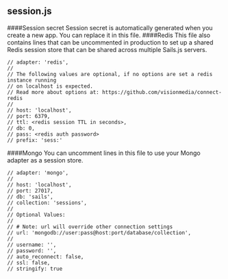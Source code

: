 ## session.js

####Session secret
Session secret is automatically generated when you create a new app. You can replace it in this file.
####Redis
This file also contains lines that can be uncommented in production to set up a shared Redis session store that can be shared across multiple Sails.js servers.
```
// adapter: 'redis',
//
// The following values are optional, if no options are set a redis instance running
// on localhost is expected.
// Read more about options at: https://github.com/visionmedia/connect-redis
//
// host: 'localhost',
// port: 6379,
// ttl: <redis session TTL in seconds>,
// db: 0,
// pass: <redis auth password>
// prefix: 'sess:'
```
####Mongo
You can uncomment lines in this file to use your Mongo adapter as a session store.

```
// adapter: 'mongo',
//
// host: 'localhost',
// port: 27017,
// db: 'sails',
// collection: 'sessions',
//
// Optional Values:
//
// # Note: url will override other connection settings
// url: 'mongodb://user:pass@host:port/database/collection',
//
// username: '',
// password: '',
// auto_reconnect: false,
// ssl: false,
// stringify: true
```
